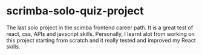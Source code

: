 # scrimba-solo-quiz-project

The last solo project in the scimba frontend career path. It is a great test of react, css, APIs and javscript skills. Personally, I learnt alot from working on this project starting from scratch and it really tested and improved my React skills.
